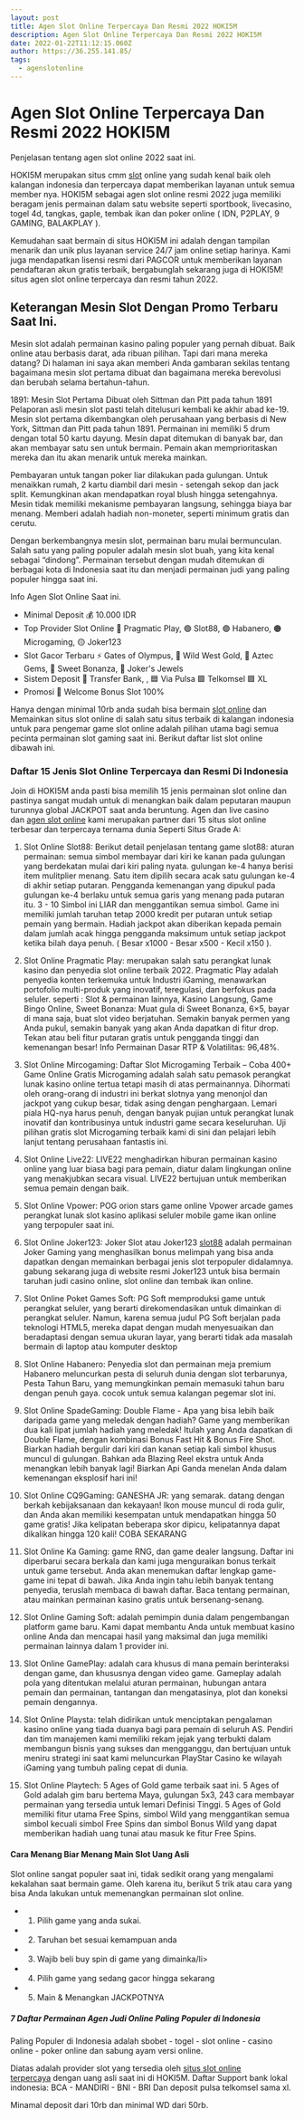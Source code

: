 ```yaml
---
layout: post
title: Agen Slot Online Terpercaya Dan Resmi 2022 HOKI5M
description: Agen Slot Online Terpercaya Dan Resmi 2022 HOKI5M
date: 2022-01-22T11:12:15.060Z
author: https://36.255.141.85/
tags:
  - agenslotonline
---
```

<!--StartFragment-->

# Agen Slot Online Terpercaya Dan Resmi 2022 HOKI5M

Penjelasan tentang agen slot online 2022 saat ini.

HOKI5M merupakan situs cmm [slot](http://pragmatic5m.com/) online yang sudah kenal baik oleh kalangan indonesia dan terpercaya dapat memberikan layanan untuk semua member nya. HOKI5M sebagai agen slot online resmi 2022 juga memiliki beragam jenis permainan dalam satu website seperti sportbook, livecasino, togel 4d, tangkas, gaple, tembak ikan dan poker online ( IDN, P2PLAY, 9 GAMING, BALAKPLAY ).

Kemudahan saat bermain di situs HOKI5M ini adalah dengan tampilan menarik dan unik plus layanan service 24/7 jam online setiap harinya. Kami juga mendapatkan lisensi resmi dari PAGCOR untuk memberikan layanan pendaftaran akun gratis terbaik, bergabunglah sekarang juga di HOKI5M! situs agen slot online terpercaya dan resmi tahun 2022.

## Keterangan Mesin Slot Dengan Promo Terbaru Saat Ini.

Mesin slot adalah permainan kasino paling populer yang pernah dibuat. Baik online atau berbasis darat, ada ribuan pilihan. Tapi dari mana mereka datang? Di halaman ini saya akan memberi Anda gambaran sekilas tentang bagaimana mesin slot pertama dibuat dan bagaimana mereka berevolusi dan berubah selama bertahun-tahun.

1891: Mesin Slot Pertama Dibuat oleh Sittman dan Pitt pada tahun 1891 Pelaporan asli mesin slot pasti telah ditelusuri kembali ke akhir abad ke-19. Mesin slot pertama dikembangkan oleh perusahaan yang berbasis di New York, Sittman dan Pitt pada tahun 1891. Permainan ini memiliki 5 drum dengan total 50 kartu dayung. Mesin dapat ditemukan di banyak bar, dan akan membayar satu sen untuk bermain. Pemain akan memprioritaskan mereka dan itu akan menarik untuk mereka mainkan.

Pembayaran untuk tangan poker liar dilakukan pada gulungan. Untuk menaikkan rumah, 2 kartu diambil dari mesin - setengah sekop dan jack split. Kemungkinan akan mendapatkan royal blush hingga setengahnya. Mesin tidak memiliki mekanisme pembayaran langsung, sehingga biaya bar menang. Memberi adalah hadiah non-moneter, seperti minimum gratis dan cerutu.

Dengan berkembangnya mesin slot, permainan baru mulai bermunculan. Salah satu yang paling populer adalah mesin slot buah, yang kita kenal sebagai “dindong”. Permainan tersebut dengan mudah ditemukan di berbagai kota di Indonesia saat itu dan menjadi permainan judi yang paling populer hingga saat ini.

Info Agen Slot Online Saat ini.

* Minimal Deposit 💰 10.000 IDR
* Top Provider Slot Online 🔴 Pragmatic Play, 🟢 Slot88, 🟣 Habanero, 🟠 Microgaming, 🟡 Joker123
* Slot Gacor Terbaru ⚡ Gates of Olympus, 🐴 Wild West Gold, 💎 Aztec Gems, 🍭 Sweet Bonanza, 🎪 Joker's Jewels
* Sistem Deposit 🏧 Transfer Bank, , 🟦 Via Pulsa 🟩 Telkomsel 🟩 XL
* Promosi 📢 Welcome Bonus Slot 100%

Hanya dengan minimal 10rb anda sudah bisa bermain [slot online](https://pragmatic5m.com/) dan Memainkan situs slot online di salah satu situs terbaik di kalangan indonesia untuk para pengemar game slot online adalah pilihan utama bagi semua pecinta permainan slot gaming saat ini. Berikut daftar list slot online dibawah ini.

### Daftar 15 Jenis Slot Online Terpercaya dan Resmi Di Indonesia

Join di HOKI5M anda pasti bisa memilih 15 jenis permainan slot online dan pastinya sangat mudah untuk di menangkan baik dalam peputaran maupun turunnya global JACKPOT saat anda beruntung. Agen dan live casino dan [agen slot online](https://pragmatic5m.com/) kami merupakan partner dari 15 situs slot online terbesar dan terpercaya ternama dunia Seperti Situs Grade A:

1. Slot Online Slot88: Berikut detail penjelasan tentang game slot88: aturan permainan: semua simbol membayar dari kiri ke kanan pada gulungan yang berdekatan mulai dari kiri paling nyata. gulungan ke-4 hanya berisi item mulitplier menang. Satu item dipilih secara acak satu gulungan ke-4 di akhir setiap putaran. Pengganda kemenangan yang dipukul pada gulungan ke-4 berlaku untuk semua garis yang menang pada putaran itu. 3 - 10 Simbol ini LIAR dan menggantikan semua simbol. Game ini memiliki jumlah taruhan tetap 2000 kredit per putaran untuk setiap pemain yang bermain. Hadiah jackpot akan diberikan kepada pemain dalam jumlah acak hingga pengganda maksimum untuk setiap jackpot ketika bilah daya penuh. ( Besar x1000 - Besar x500 - Kecil x150 ).

2. Slot Online Pragmatic Play: merupakan salah satu perangkat lunak kasino dan penyedia slot online terbaik 2022. Pragmatic Play adalah penyedia konten terkemuka untuk Industri iGaming, menawarkan portofolio multi-produk yang inovatif, teregulasi, dan berfokus pada seluler. seperti : Slot & permainan lainnya, Kasino Langsung, Game Bingo Online, Sweet Bonanza: Muat gula di Sweet Bonanza, 6×5, bayar di mana saja, buat slot video berjatuhan. Semakin banyak permen yang Anda pukul, semakin banyak yang akan Anda dapatkan di fitur drop. Tekan atau beli fitur putaran gratis untuk pengganda tinggi dan kemenangan besar! Info Permainan Dasar RTP & Volatilitas: 96,48%.

3. Slot Online Mircogaming: Daftar Slot Microgaming Terbaik – Coba 400+ Game Online Gratis Microgaming adalah salah satu pemasok perangkat lunak kasino online tertua tetapi masih di atas permainannya. Dihormati oleh orang-orang di industri ini berkat slotnya yang menonjol dan jackpot yang cukup besar, tidak asing dengan penghargaan. Lemari piala HQ-nya harus penuh, dengan banyak pujian untuk perangkat lunak inovatif dan kontribusinya untuk industri game secara keseluruhan. Uji pilihan gratis slot Microgaming terbaik kami di sini dan pelajari lebih lanjut tentang perusahaan fantastis ini.

4. Slot Online Live22: LIVE22 menghadirkan hiburan permainan kasino online yang luar biasa bagi para pemain, diatur dalam lingkungan online yang menakjubkan secara visual. LIVE22 bertujuan untuk memberikan semua pemain dengan baik.

5. Slot Online Vpower: POG orion stars game online Vpower arcade games perangkat lunak slot kasino aplikasi seluler mobile game ikan online yang terpopuler saat ini.

6. Slot Online Joker123: Joker Slot atau Joker123 [slot88](https://pragmatic5m.com/) adalah permainan Joker Gaming yang menghasilkan bonus melimpah yang bisa anda dapatkan dengan memainkan berbagai jenis slot terpopuler didalamnya. gabung sekarang juga di website resmi Joker123 untuk bisa bermain taruhan judi casino online, slot online dan tembak ikan online.

7. Slot Online Poket Games Soft: PG Soft memproduksi game untuk perangkat seluler, yang berarti direkomendasikan untuk dimainkan di perangkat seluler. Namun, karena semua judul PG Soft berjalan pada teknologi HTML5, mereka dapat dengan mudah menyesuaikan dan beradaptasi dengan semua ukuran layar, yang berarti tidak ada masalah bermain di laptop atau komputer desktop

8. Slot Online Habanero: Penyedia slot dan permainan meja premium Habanero meluncurkan pesta di seluruh dunia dengan slot terbarunya, Pesta Tahun Baru, yang memungkinkan pemain memasuki tahun baru dengan penuh gaya. cocok untuk semua kalangan pegemar slot ini.

9. Slot Online SpadeGaming: Double Flame - Apa yang bisa lebih baik daripada game yang meledak dengan hadiah? Game yang memberikan dua kali lipat jumlah hadiah yang meledak! Itulah yang Anda dapatkan di Double Flame, dengan kombinasi Bonus Fast Hit & Bonus Fire Shot. Biarkan hadiah bergulir dari kiri dan kanan setiap kali simbol khusus muncul di gulungan. Bahkan ada Blazing Reel ekstra untuk Anda menangkan lebih banyak lagi! Biarkan Api Ganda menelan Anda dalam kemenangan eksplosif hari ini!

10. Slot Online CQ9Gaming: GANESHA JR: yang semarak. datang dengan berkah kebijaksanaan dan kekayaan! Ikon mouse muncul di roda gulir, dan Anda akan memiliki kesempatan untuk mendapatkan hingga 50 game gratis! Jika kelipatan beberapa skor dipicu, kelipatannya dapat dikalikan hingga 120 kali! COBA SEKARANG

11. Slot Online Ka Gaming: game RNG, dan game dealer langsung. Daftar ini diperbarui secara berkala dan kami juga menguraikan bonus terkait untuk game tersebut. Anda akan menemukan daftar lengkap game-game ini tepat di bawah. Jika Anda ingin tahu lebih banyak tentang penyedia, teruslah membaca di bawah daftar. Baca tentang permainan, atau mainkan permainan kasino gratis untuk bersenang-senang.

12. Slot Online Gaming Soft: adalah pemimpin dunia dalam pengembangan platform game baru. Kami dapat membantu Anda untuk membuat kasino online Anda dan mencapai hasil yang maksimal dan juga memiliki permainan lainnya dalam 1 provider ini.

13. Slot Online GamePlay: adalah cara khusus di mana pemain berinteraksi dengan game, dan khususnya dengan video game. Gameplay adalah pola yang ditentukan melalui aturan permainan, hubungan antara pemain dan permainan, tantangan dan mengatasinya, plot dan koneksi pemain dengannya.

14. Slot Online Playsta: telah didirikan untuk menciptakan pengalaman kasino online yang tiada duanya bagi para pemain di seluruh AS. Pendiri dan tim manajemen kami memiliki rekam jejak yang terbukti dalam membangun bisnis yang sukses dan mengganggu, dan bertujuan untuk meniru strategi ini saat kami meluncurkan PlayStar Casino ke wilayah iGaming yang tumbuh paling cepat di dunia.

15. Slot Online Playtech: 5 Ages of Gold game terbaik saat ini. 5 Ages of Gold adalah gim baru bertema Maya, gulungan 5x3, 243 cara membayar permainan yang tersedia untuk lemari Definisi Tinggi. 5 Ages of Gold memiliki fitur utama Free Spins, simbol Wild yang menggantikan semua simbol kecuali simbol Free Spins dan simbol Bonus Wild yang dapat memberikan hadiah uang tunai atau masuk ke fitur Free Spins.

#### Cara Menang Biar Menang Main Slot Uang Asli

Slot online sangat populer saat ini, tidak sedikit orang yang mengalami kekalahan saat bermain game. Oleh karena itu, berikut 5 trik atau cara yang bisa Anda lakukan untuk memenangkan permainan slot online.

* 1. Pilih game yang anda sukai.
* 2. Taruhan bet sesuai kemampuan anda
* 3. Wajib beli buy spin di game yang dimainka/li> 
* 4. Pilih game yang sedang gacor hingga sekarang
* 5. Main & Menangkan JACKPOTNYA

##### 7 Daftar Permainan Agen Judi Online Paling Populer di Indonesia

Paling Populer di Indonesia adalah sbobet - togel - slot online - casino online - poker online dan sabung ayam versi online.

Diatas adalah provider slot yang tersedia oleh [situs slot online terpercaya](https://pragmatic5m.com/) dengan uang asli saat ini di HOKI5M. Daftar Support bank lokal indonesia: BCA - MANDIRI - BNI - BRI Dan deposit pulsa telkomsel sama xl.

Minamal deposit dari 10rb dan minimal WD dari 50rb.

<!--EndFragment-->